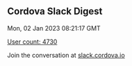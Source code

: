 ## Cordova Slack Digest
Mon, 02 Jan 2023 08:21:17 GMT

[User count: 4730](https://cordova.slack.com/)


Join the conversation at [slack.cordova.io](http://slack.cordova.io/)
